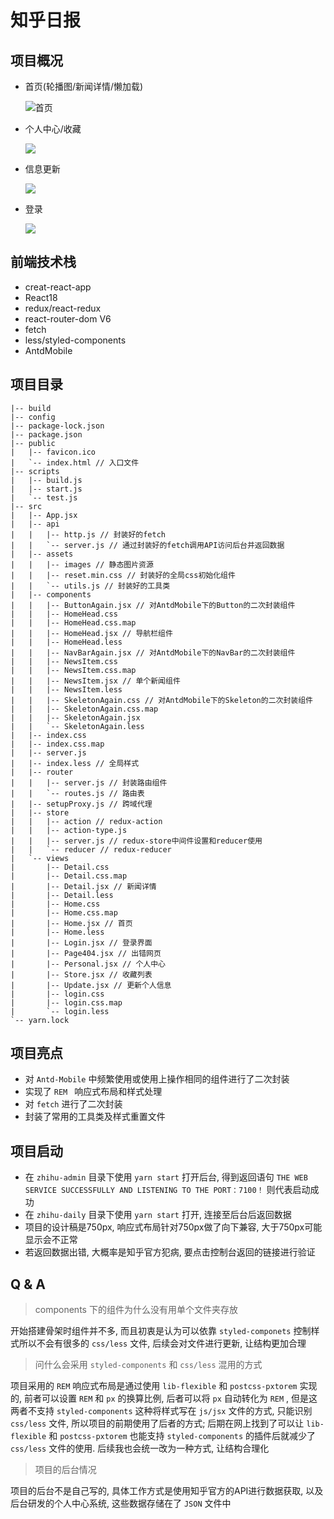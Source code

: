 # 知乎日报

## 项目概况

- 首页(轮播图/新闻详情/懒加载)

    ![首页](https://github.com/Lyon1011/ZhihuDaily/raw/main/images/首页.gif)

- 个人中心/收藏

    ![](https://github.com/Lyon1011/ZhihuDaily/raw/main/images/个人中心.gif)

- 信息更新

    ![](https://github.com/Lyon1011/ZhihuDaily/raw/main/images/更新信息.gif)

- 登录

    ![](https://github.com/Lyon1011/ZhihuDaily/raw/main/images/登录.gif)

## 前端技术栈

- creat-react-app
- React18
- redux/react-redux
- react-router-dom V6
- fetch
- less/styled-components
- AntdMobile

## 项目目录
```
|-- build
|-- config
|-- package-lock.json
|-- package.json
|-- public
|   |-- favicon.ico
|   `-- index.html // 入口文件
|-- scripts
|   |-- build.js
|   |-- start.js
|   `-- test.js
|-- src
|   |-- App.jsx
|   |-- api
|   |   |-- http.js // 封装好的fetch
|   |   `-- server.js // 通过封装好的fetch调用API访问后台并返回数据
|   |-- assets
|   |   |-- images // 静态图片资源
|   |   |-- reset.min.css // 封装好的全局css初始化组件
|   |   `-- utils.js // 封装好的工具类
|   |-- components
|   |   |-- ButtonAgain.jsx // 对AntdMobile下的Button的二次封装组件
|   |   |-- HomeHead.css
|   |   |-- HomeHead.css.map
|   |   |-- HomeHead.jsx // 导航栏组件
|   |   |-- HomeHead.less
|   |   |-- NavBarAgain.jsx // 对AntdMobile下的NavBar的二次封装组件
|   |   |-- NewsItem.css
|   |   |-- NewsItem.css.map
|   |   |-- NewsItem.jsx // 单个新闻组件
|   |   |-- NewsItem.less
|   |   |-- SkeletonAgain.css // 对AntdMobile下的Skeleton的二次封装组件
|   |   |-- SkeletonAgain.css.map
|   |   |-- SkeletonAgain.jsx
|   |   `-- SkeletonAgain.less
|   |-- index.css
|   |-- index.css.map
|   |-- server.js
|   |-- index.less // 全局样式
|   |-- router
|   |   |-- server.js // 封装路由组件
|   |   `-- routes.js // 路由表
|   |-- setupProxy.js // 跨域代理
|   |-- store
|   |   |-- action // redux-action
|   |   |-- action-type.js
|   |   |-- server.js // redux-store中间件设置和reducer使用
|   |   `-- reducer // redux-reducer
|   `-- views
|       |-- Detail.css
|       |-- Detail.css.map
|       |-- Detail.jsx // 新闻详情
|       |-- Detail.less
|       |-- Home.css
|       |-- Home.css.map
|       |-- Home.jsx // 首页
|       |-- Home.less
|       |-- Login.jsx // 登录界面
|       |-- Page404.jsx // 出错网页
|       |-- Personal.jsx // 个人中心
|       |-- Store.jsx // 收藏列表
|       |-- Update.jsx // 更新个人信息
|       |-- login.css
|       |-- login.css.map
|       `-- login.less
`-- yarn.lock

```

## 项目亮点

- 对 `Antd-Mobile` 中频繁使用或使用上操作相同的组件进行了二次封装
- 实现了 `REM ` 响应式布局和样式处理
- 对 `fetch` 进行了二次封装
- 封装了常用的工具类及样式重置文件

## 项目启动

- 在 `zhihu-admin`  目录下使用 `yarn start` 打开后台, 得到返回语句 `THE WEB SERVICE SUCCESSFULLY AND LISTENING TO THE PORT：7100！`  则代表启动成功
- 在 `zhihu-daily` 目录下使用 `yarn start` 打开, 连接至后台后返回数据
- 项目的设计稿是750px, 响应式布局针对750px做了向下兼容, 大于750px可能显示会不正常
- 若返回数据出错, 大概率是知乎官方犯病, 要点击控制台返回的链接进行验证

## Q & A

> components 下的组件为什么没有用单个文件夹存放

开始搭建骨架时组件并不多, 而且初衷是认为可以依靠 `styled-componets` 控制样式所以不会有很多的 `css/less` 文件, 后续会对文件进行更新, 让结构更加合理

> 问什么会采用 `styled-components`  和 `css/less` 混用的方式

项目采用的 `REM` 响应式布局是通过使用 `lib-flexible` 和 `postcss-pxtorem` 实现的, 前者可以设置 `REM` 和 `px` 的换算比例, 后者可以将 `px` 自动转化为 `REM` , 但是这两者不支持 `styled-components` 这种将样式写在 `js/jsx` 文件的方式, 只能识别 `css/less` 文件, 所以项目的前期使用了后者的方式; 后期在网上找到了可以让 `lib-flexible` 和 `postcss-pxtorem` 也能支持 `styled-components` 的插件后就减少了 `css/less` 文件的使用. 后续我也会统一改为一种方式, 让结构合理化

> 项目的后台情况

项目的后台不是自己写的, 具体工作方式是使用知乎官方的API进行数据获取, 以及后台研发的个人中心系统, 这些数据存储在了 `JSON` 文件中